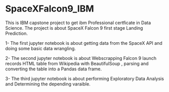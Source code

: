 
# SpaceXFalcon9_IBM
This is IBM capstone project to get ibm Professional certficate in Data Science. The project is about SpaceX Falcon 9 first stage Landing Prediction.

1- The first jupyter notebook is about getting data from the SpaceX API and doing some basic data wrangling.

2- The second jupyter notebook is about Webscrapping Falcon 9 launch records HTML table from Wikipedia with BeautifulSoup , parsing and converting the table into a Pandas data frame.

3- The third jupyter notebook is about performing Exploratory Data Analysis and Determining the depending varaible.
